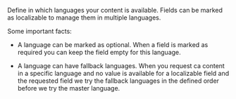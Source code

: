 Define in which languages your content is available. Fields can be marked as localizable to manage them in multiple languages.

Some important facts:

* A language can be marked as optional. When a field is marked as required you can keep the field empty for this language.

* A language can have fallback languages. When you request ca content in a specific language and no value is available for a localizable field and the requested field we try the fallback languages in the defined order before we try the master language.